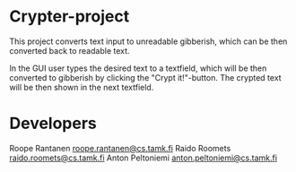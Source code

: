 Crypter-project
===============

This project converts text input to unreadable gibberish,
which can be then converted back to readable text.

In the GUI user types the desired text to a textfield, 
which will be then converted to gibberish by clicking 
the "Crypt it!"-button. The crypted text will be then 
shown in the next textfield.

Developers
==========

Roope Rantanen <roope.rantanen@cs.tamk.fi>
Raido Roomets <raido.roomets@cs.tamk.fi>
Anton Peltoniemi <anton.peltoniemi@cs.tamk.fi>
